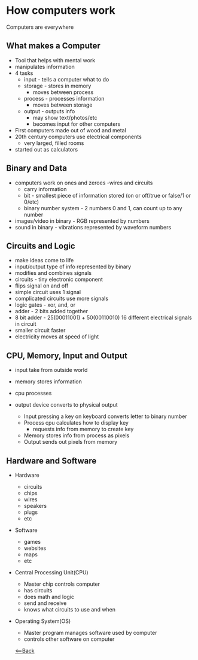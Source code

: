 # How computers work
Computers are everywhere

## What makes a Computer

 - Tool that helps with mental work
 - manipulates information
 - 4 tasks
   - input - tells a computer what to do
   - storage - stores in memory 
     - moves between process
   - process - processes information
     - moves between storage
   - output - outputs info
     - may show text/photos/etc
     - becomes input for other computers
 - First computers made out of wood and metal
 - 20th century computers use electrical components
   - very larged, filled rooms
 - started out as calculators
 
 ## Binary and Data
   - computers work on ones and zeroes
   -wires and circuits
     - carry information
     - bit - smallest piece of information stored (on or off/true or false/1 or 0/etc)
     - binary number system - 2 numbers 0 and 1, can count up to any number
  - images/video in binary - RGB represented by numbers
  - sound in binary - vibrations represented by waveform numbers

## Circuits and Logic
  - make ideas come to life
  - input/output type of info represented by binary
  - modifies and combines signals
  - circuits - tiny electronic component
  - flips signal on and off
  - simple circuit uses 1 signal
  - complicated circuits use more signals
  - logic gates - xor, and, or
  - adder - 2 bits added together
  - 8 bit adder - 25(00011001) + 50(00110010) 16 different electrical signals in circuit
  - smaller circuit faster
  - electricity moves at speed of light

## CPU, Memory, Input and Output

  - input  take from outside world
  - memory stores information
  - cpu processes
  - output device converts to physical output

      - Input pressing a key on keyboard converts letter to binary number
      - Process cpu calculates how to display key   
        - requests info from memory to create key
      - Memory stores info from process as pixels 
      - Output sends out pixels from memory

## Hardware and Software
  - Hardware
    - circuits
    - chips
    - wires
    - speakers
    - plugs
    - etc
  - Software
    - games
    - websites
    - maps
    - etc

  - Central Processing Unit(CPU)
    - Master chip controls computer
    - has circuits
    - does math and logic
    - send and receive
    - knows what circuits to use and when

  - Operating System(OS)
    - Master program manages software used by computer
    - controls other software on computer

    [<==Back](README.md)